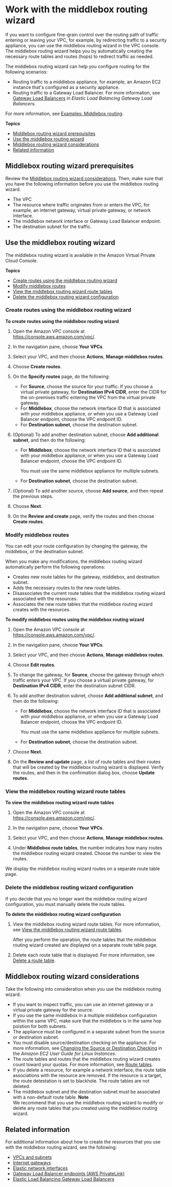 # Work with the middlebox routing wizard<a name="middlebox-routing-console"></a>

If you want to configure fine\-grain control over the routing path of traffic entering or leaving your VPC, for example, by redirecting traffic to a security appliance, you can use the middlebox routing wizard in the VPC console\. The middlebox routing wizard helps you by automatically creating the necessary route tables and routes \(hops\) to redirect traffic as needed\.

The middlebox routing wizard can help you configure routing for the following scenarios:
+ Routing traffic to a middlebox appliance, for example, an Amazon EC2 instance that's configured as a security appliance\.
+ Routing traffic to a Gateway Load Balancer\. For more information, see [Gateway Load Balancers](https://docs.aws.amazon.com/lasticloadbalancing/latest/gateway/introduction.html) in *Elastic Load Balancing Gateway Load Balancers\.*

For more information, see [Examples: Middlebox routing](middlebox-routing-examples.md)\.

**Topics**
+ [Middlebox routing wizard prerequisites](#routing-console-rules)
+ [Use the middlebox routing wizard](#working-with-routing-console)
+ [Middlebox routing wizard considerations](#console-routes-considerations)
+ [Related information](#additional-information)

## Middlebox routing wizard prerequisites<a name="routing-console-rules"></a>

Review the [Middlebox routing wizard considerations](#console-routes-considerations)\. Then, make sure that you have the following information before you use the middlebox routing wizard\.
+ The VPC
+ The resource where traffic originates from or enters the VPC, for example, an internet gateway, virtual private gateway, or network interface\.
+ The middlebox network interface or Gateway Load Balancer endpoint\.
+ The destination subnet for the traffic\.

## Use the middlebox routing wizard<a name="working-with-routing-console"></a>

The middlebox routing wizard is available in the Amazon Virtual Private Cloud Console\.

**Topics**
+ [Create routes using the middlebox routing wizard](#creating-routing-console)
+ [Modify middlebox routes](#modify-route)
+ [View the middlebox routing wizard route tables](#viewing-routing-console-routes)
+ [Delete the middlebox routing wizard configuration](#deleting-routing-console)

### Create routes using the middlebox routing wizard<a name="creating-routing-console"></a>

**To create routes using the middlebox routing wizard**

1. Open the Amazon VPC console at [https://console\.aws\.amazon\.com/vpc/](https://console.aws.amazon.com/vpc/)\.

1. In the navigation pane, choose **Your VPCs**\.

1. Select your VPC, and then choose **Actions**, **Manage middlebox routes**\.

1. Choose **Create routes**\.

1. On the **Specify routes** page, do the following:
   + For **Source**, choose the source for your traffic\. If you choose a virtual private gateway, for **Destination IPv4 CIDR**, enter the CIDR for the on\-premises traffic entering the VPC from the virtual private gateway\.
   + For **Middlebox**, choose the network interface ID that is associated with your middlebox appliance, or when you use a Gateway Load Balancer endpoint, choose the VPC endpoint ID\.
   + For **Destination subnet**, choose the destination subnet\.

1. \(Optional\) To add another destination subnet, choose **Add additional subnet**, and then do the following:
   + For **Middlebox**, choose the network interface ID that is associated with your middlebox appliance, or when you use a Gateway Load Balancer endpoint, choose the VPC endpoint ID\.

     You must use the same middlebox appliance for multiple subnets\.
   + For **Destination subnet**, choose the destination subnet\.

1. \(Optional\) To add another source, choose **Add source**, and then repeat the previous steps\.

1. Choose **Next**\.

1. On the **Review and create** page, verify the routes and then choose **Create routes**\.

### Modify middlebox routes<a name="modify-route"></a>

You can edit your route configuration by changing the gateway, the middlebox, or the destination subnet\.

When you make any modifications, the middlebox routing wizard automatically perform the following operations:
+ Creates new route tables for the gateway, middlebox, and destination subnet\.
+ Adds the necessary routes to the new route tables\.
+ Disassociates the current route tables that the middlebox routing wizard associated with the resources\.
+ Associates the new route tables that the middlebox routing wizard creates with the resources\.

**To modify middlebox routes using the middlebox routing wizard**

1. Open the Amazon VPC console at [https://console\.aws\.amazon\.com/vpc/](https://console.aws.amazon.com/vpc/)\.

1. In the navigation pane, choose **Your VPCs**\.

1. Select your VPC, and then choose **Actions**, **Manage middlebox routes**\.

1. Choose **Edit routes**\.

1. To change the gateway, for **Source**, choose the gateway through which traffic enters your VPC\. If you choose a virtual private gateway, for **Destination IPv4 CIDR**, enter the destination subnet CIDR\.

1. To add another destination subnet, choose **Add additional subnet**, and then do the following:
   + For **Middlebox**, choose the network interface ID that is associated with your middlebox appliance, or when you use a Gateway Load Balancer endpoint, choose the VPC endpoint ID\.

     You must use the same middlebox appliance for multiple subnets\.
   + For **Destination subnet**, choose the destination subnet\.

1. Choose **Next**\.

1. On the **Review and update** page, a list of route tables and their routes that will be created by the middlebox routing wizard is displayed\. Verify the routes, and then in the confirmation dialog box, choose **Update routes**\.

### View the middlebox routing wizard route tables<a name="viewing-routing-console-routes"></a>

**To view the middlebox routing wizard route tables**

1. Open the Amazon VPC console at [https://console\.aws\.amazon\.com/vpc/](https://console.aws.amazon.com/vpc/)\.

1. In the navigation pane, choose **Your VPCs**\.

1. Select your VPC, and then choose **Actions**, **Manage middlebox routes**\.

1. Under **Middlebox route tables**, the number indicates how many routes the middlebox routing wizard created\. Choose the number to view the routes\.

We display the middlebox routing wizard routes on a separate route table page\.

### Delete the middlebox routing wizard configuration<a name="deleting-routing-console"></a>

If you decide that you no longer want the middlebox routing wizard configuration, you must manually delete the route tables\.

**To delete the middlebox routing wizard configuration**

1. View the middlebox routing wizard route tables\. For more information, see [View the middlebox routing wizard route tables](#viewing-routing-console-routes)\.

   After you perform the operation, the route tables that the middlebox routing wizard created are displayed on a separate route table page\. 

1. Delete each route table that is displayed\. For more information, see [Delete a route table](WorkWithRouteTables.md#DeleteRouteTable)\.

## Middlebox routing wizard considerations<a name="console-routes-considerations"></a>

Take the following into consideration when you use the middlebox routing wizard:
+ If you want to inspect traffic, you can use an internet gateway or a virtual private gateway for the source\.
+ If you use the same middlebox in a multiple middlebox configuration within the same VPC, make sure that the middlebox is in the same hop poistion for both subnets\.
+ The appliance must be configured in a separate subnet from the source or destination subnet\. 
+ You must disable source/destination checking on the appliance\. For more information, see [Changing the Source or Destination Checking](https://docs.aws.amazon.com/AWSEC2/latest/UserGuide/using-eni.html#change_source_dest_check) in the *Amazon EC2 User Guide for Linux Instances*\.
+ The route tables and routes that the middlebox routing wizard creates count toward your quotas\. For more information, see [Route tables](amazon-vpc-limits.md#vpc-limits-route-tables)\.
+ If you delete a resource, for example a network interface, the route table associations with the resource are removed\. If the resource is a target, the route detestation is set to blackhole\. The route tables are not deleted\.
+ The middlebox subnet and the destination subnet must be associated with a non\-default route table\.
**Note**  
We recommend that you use the middlebox routing wizard to modify or delete any route tables that you created using the middlebox routing wizard\.

## Related information<a name="additional-information"></a>

For additional information about how to create the resources that you use with the middlebox routing wizard, see the following:
+ [VPCs and subnets](VPC_Subnets.md)
+ [Internet gateways](VPC_Internet_Gateway.md)
+ [Elastic network interfaces](VPC_ElasticNetworkInterfaces.md)
+ [Gateway Load Balancer endpoints \(AWS PrivateLink\)](https://docs.aws.amazon.com/vpc/latest/privatelink/vpce-gateway-load-balancer.html)
+ [Elastic Load Balancing Gateway Load Balancers](https://docs.aws.amazon.com/elasticloadbalancing/latest/gateway/introduction.html)